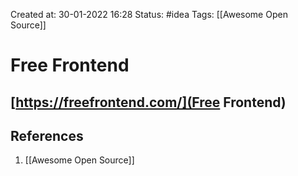 Created at: 30-01-2022 16:28
Status: #idea
Tags: [[Awesome Open Source]]
# Free Frontend
[https://freefrontend.com/](Free Frontend)
---
## References
1. [[Awesome Open Source]]

